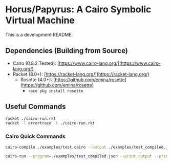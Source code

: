 # Horus/Papyrus: A Cairo Symbolic Virtual Machine

This is a development README.

## Dependencies (Building from Source)

- Cairo (0.8.2 Tested): [https://www.cairo-lang.org/](https://www.cairo-lang.org/)
- Racket (8.0+): [https://racket-lang.org/](https://racket-lang.org/)
  - Rosette (4.0+): [https://github.com/emina/rosette](https://github.com/emina/rosette)
    - `raco pkg install rosette`

## Useful Commands

```bash
racket ./cairo-run.rkt
racket -l errortrace -t ./cairo-run.rkt
```

### Cairo Quick Commands

```bash
cairo-compile ./examples/test.cairo --output ./examples/test_compiled.json

cairo-run --program=./examples/test_compiled.json --print_output --print_info --relocate_prints --tracer
```

